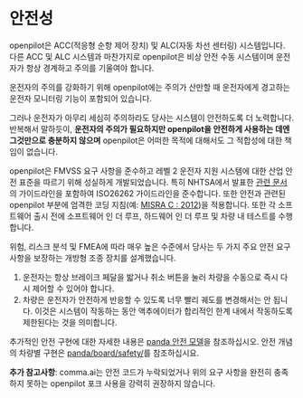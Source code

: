 # 안전성

openpilot은 ACC(적응형 순항 제어 장치) 및 ALC(자동 차선 센터링) 시스템입니다.
다른 ACC 및 ALC 시스템과 마찬가지로 openpilot은 비상 안전 수동 시스템이며 운전자가 항상 경계하고 주의를 기울여야 합니다.

운전자의 주의를 강화하기 위해 openpilot에는 주의가 산만할 때 운전자에게 경고하는 운전자 모니터링 기능이 포함되어 있습니다.

그러나 운전자가 아무리 세심히 주의하라도 당사는 시스템이 안전하도록 더 노력합니다. 반복해서 말하듯이,
**운전자의 주의가 필요하지만 openpilot을 안전하게 사용하는 데엔 그것만으로 충분하지 않으며**
openpilot은 어떠한 목적에 대해서도 그 적합성에 대한 책임이 없습니다.

openpilot은 FMVSS 요구 사항을 준수하고 레벨 2 운전자 지원 시스템에 대한 산업 안전 표준을 따르기 위해 성실하게 개발되었습니다.
특히 NHTSA에서 발표한 [관련 문서](https://www.nhtsa.gov/sites/nhtsa.dot.gov/files/documents/13498a_812_573_alcsystemreport.pdf)의
가이드라인을 포함하여 ISO26262 가이드라인을 준수합니다. 또한 안전과 관련된 openpilot 부분에
엄격한 코딩 지침(예: [MISRA C : 2012](https://www.misra.org.uk/what-is-misra/))을 적용합니다.
또한 각 소프트웨어 출시 전에 소프트웨어 인 더 루프, 하드웨어 인 더 루프 및 차량 내 테스트를 수행합니다.

위험, 리스크 분석 및 FMEA에 따라 매우 높은 수준에서 당사는 두 가지 주요 안전 요구 사항을 보장하는 개방형 조종 장치를 설계했습니다.

1. 운전자는 항상 브레이크 페달을 밟거나 취소 버튼을 눌러 차량을 수동으로 즉시 다시 제어할 수 있어야 합니다.
2. 차량은 운전자가 안전하게 반응할 수 있도록 너무 빨리 궤도를 변경해서는 안 됩니다.
   이것은 시스템이 작동하는 동안 액추에이터가 합리적인 한계 내에서 작동하도록 제한된다는 것을 의미합니다.

추가적인 안전 구현에 대한 자세한 내용은 [panda 안전 모델](https://github.com/commaai/panda#safety-model)을 참조하십시오.
안전 개념의 차량별 구현은 [panda/board/safety/](https://github.com/commaai/panda/tree/master/board/safety)를 참조하십시요.

**추가 참고사항**: comma.ai는 안전 코드가 누락되었거나 위의 요구 사항을 완전히 충족하지 못하는 openpilot 포크 사용을 강력히 권장하지 않습니다.
